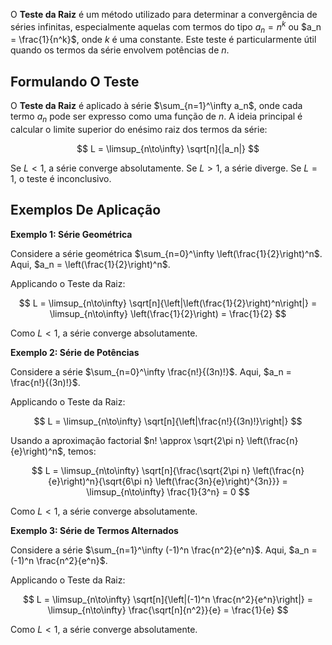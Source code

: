 O **Teste da Raiz** é um método utilizado para determinar a convergência de séries infinitas, especialmente aquelas com termos do tipo $a_n = n^k$ ou $a_n = \frac{1}{n^k}$, onde $k$ é uma constante. Este teste é particularmente útil quando os termos da série envolvem potências de $n$.

## Formulando O Teste

O **Teste da Raiz** é aplicado à série $\sum_{n=1}^\infty a_n$, onde cada termo $a_n$ pode ser expresso como uma função de $n$. A ideia principal é calcular o limite superior do enésimo raiz dos termos da série:

$$
L = \limsup_{n\to\infty} \sqrt[n]{|a_n|}
$$

Se $L < 1$, a série converge absolutamente. Se $L > 1$, a série diverge. Se $L = 1$, o teste é inconclusivo.

## Exemplos De Aplicação

**Exemplo 1: Série Geométrica**

Considere a série geométrica $\sum_{n=0}^\infty \left(\frac{1}{2}\right)^n$. Aqui, $a_n = \left(\frac{1}{2}\right)^n$.

Applicando o Teste da Raiz:

$$
L = \limsup_{n\to\infty} \sqrt[n]{\left|\left(\frac{1}{2}\right)^n\right|} = \limsup_{n\to\infty} \left(\frac{1}{2}\right) = \frac{1}{2}
$$

Como $L < 1$, a série converge absolutamente.

**Exemplo 2: Série de Potências**

Considere a série $\sum_{n=0}^\infty \frac{n!}{(3n)!}$. Aqui, $a_n = \frac{n!}{(3n)!}$.

Applicando o Teste da Raiz:

$$
L = \limsup_{n\to\infty} \sqrt[n]{\left|\frac{n!}{(3n)!}\right|}
$$

Usando a aproximação factorial $n! \approx \sqrt{2\pi n} \left(\frac{n}{e}\right)^n$, temos:

$$
L = \limsup_{n\to\infty} \sqrt[n]{\frac{\sqrt{2\pi n} \left(\frac{n}{e}\right)^n}{\sqrt{6\pi n} \left(\frac{3n}{e}\right)^{3n}}} = \limsup_{n\to\infty} \frac{1}{3^n} = 0
$$

Como $L < 1$, a série converge absolutamente.

**Exemplo 3: Série de Termos Alternados**

Considere a série $\sum_{n=1}^\infty (-1)^n \frac{n^2}{e^n}$. Aqui, $a_n = (-1)^n \frac{n^2}{e^n}$.

Applicando o Teste da Raiz:

$$
L = \limsup_{n\to\infty} \sqrt[n]{\left|(-1)^n \frac{n^2}{e^n}\right|} = \limsup_{n\to\infty} \frac{\sqrt[n]{n^2}}{e} = \frac{1}{e}
$$

Como $L < 1$, a série converge absolutamente.
